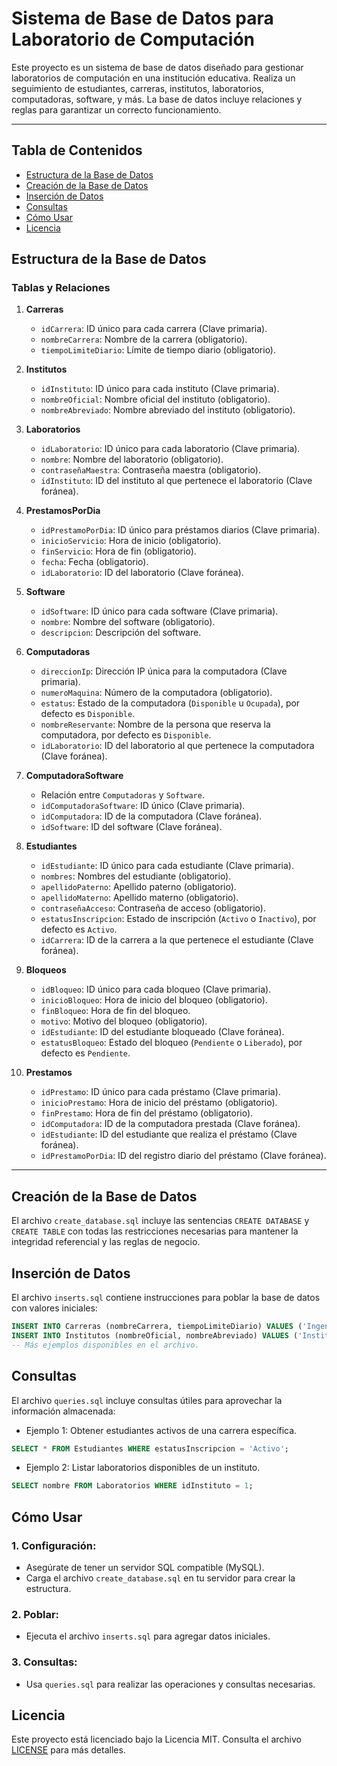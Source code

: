 # Sistema de Base de Datos para Laboratorio de Computación

Este proyecto es un sistema de base de datos diseñado para gestionar laboratorios de computación en una institución educativa. Realiza un seguimiento de estudiantes, carreras, institutos, laboratorios, computadoras, software, y más. La base de datos incluye relaciones y reglas para garantizar un correcto funcionamiento.

---

## Tabla de Contenidos
- [Estructura de la Base de Datos](#estructura-de-la-base-de-datos)
- [Creación de la Base de Datos](#creación-de-la-base-de-datos)
- [Inserción de Datos](#inserción-de-datos)
- [Consultas](#consultas)
- [Cómo Usar](#cómo-usar)
- [Licencia](#licencia)

## Estructura de la Base de Datos

### Tablas y Relaciones

1. **Carreras**  
   - `idCarrera`: ID único para cada carrera (Clave primaria).  
   - `nombreCarrera`: Nombre de la carrera (obligatorio).  
   - `tiempoLimiteDiario`: Límite de tiempo diario (obligatorio).  

2. **Institutos**  
   - `idInstituto`: ID único para cada instituto (Clave primaria).  
   - `nombreOficial`: Nombre oficial del instituto (obligatorio).  
   - `nombreAbreviado`: Nombre abreviado del instituto (obligatorio).  

3. **Laboratorios**  
   - `idLaboratorio`: ID único para cada laboratorio (Clave primaria).  
   - `nombre`: Nombre del laboratorio (obligatorio).  
   - `contraseñaMaestra`: Contraseña maestra (obligatorio).  
   - `idInstituto`: ID del instituto al que pertenece el laboratorio (Clave foránea).  

4. **PrestamosPorDia**  
   - `idPrestamoPorDia`: ID único para préstamos diarios (Clave primaria).  
   - `inicioServicio`: Hora de inicio (obligatorio).  
   - `finServicio`: Hora de fin (obligatorio).  
   - `fecha`: Fecha (obligatorio).  
   - `idLaboratorio`: ID del laboratorio (Clave foránea).  

5. **Software**  
   - `idSoftware`: ID único para cada software (Clave primaria).  
   - `nombre`: Nombre del software (obligatorio).  
   - `descripcion`: Descripción del software.  

6. **Computadoras**  
   - `direccionIp`: Dirección IP única para la computadora (Clave primaria).  
   - `numeroMaquina`: Número de la computadora (obligatorio).  
   - `estatus`: Estado de la computadora (`Disponible` u `Ocupada`), por defecto es `Disponible`.  
   - `nombreReservante`: Nombre de la persona que reserva la computadora, por defecto es `Disponible`.  
   - `idLaboratorio`: ID del laboratorio al que pertenece la computadora (Clave foránea).  

7. **ComputadoraSoftware**  
   - Relación entre `Computadoras` y `Software`.  
   - `idComputadoraSoftware`: ID único (Clave primaria).  
   - `idComputadora`: ID de la computadora (Clave foránea).  
   - `idSoftware`: ID del software (Clave foránea).  

8. **Estudiantes**  
   - `idEstudiante`: ID único para cada estudiante (Clave primaria).  
   - `nombres`: Nombres del estudiante (obligatorio).  
   - `apellidoPaterno`: Apellido paterno (obligatorio).  
   - `apellidoMaterno`: Apellido materno (obligatorio).  
   - `contraseñaAcceso`: Contraseña de acceso (obligatorio).  
   - `estatusInscripcion`: Estado de inscripción (`Activo` o `Inactivo`), por defecto es `Activo`.  
   - `idCarrera`: ID de la carrera a la que pertenece el estudiante (Clave foránea).  

9. **Bloqueos**  
   - `idBloqueo`: ID único para cada bloqueo (Clave primaria).  
   - `inicioBloqueo`: Hora de inicio del bloqueo (obligatorio).  
   - `finBloqueo`: Hora de fin del bloqueo.  
   - `motivo`: Motivo del bloqueo (obligatorio).  
   - `idEstudiante`: ID del estudiante bloqueado (Clave foránea).  
   - `estatusBloqueo`: Estado del bloqueo (`Pendiente` o `Liberado`), por defecto es `Pendiente`.  

10. **Prestamos**  
    - `idPrestamo`: ID único para cada préstamo (Clave primaria).  
    - `inicioPrestamo`: Hora de inicio del préstamo (obligatorio).  
    - `finPrestamo`: Hora de fin del préstamo (obligatorio).  
    - `idComputadora`: ID de la computadora prestada (Clave foránea).  
    - `idEstudiante`: ID del estudiante que realiza el préstamo (Clave foránea).  
    - `idPrestamoPorDia`: ID del registro diario del préstamo (Clave foránea).  

---

## Creación de la Base de Datos

El archivo `create_database.sql` incluye las sentencias `CREATE DATABASE` y `CREATE TABLE` con todas las restricciones necesarias para mantener la integridad referencial y las reglas de negocio.

## Inserción de Datos

El archivo `inserts.sql` contiene instrucciones para poblar la base de datos con valores iniciales:

```sql
INSERT INTO Carreras (nombreCarrera, tiempoLimiteDiario) VALUES ('Ingeniería en Sistemas', '02:00:00');
INSERT INTO Institutos (nombreOficial, nombreAbreviado) VALUES ('Instituto Tecnológico de Ejemplo', 'ITE');
-- Más ejemplos disponibles en el archivo.
```

## Consultas

El archivo `queries.sql` incluye consultas útiles para aprovechar la información almacenada:

- Ejemplo 1: Obtener estudiantes activos de una carrera específica.
```sql
SELECT * FROM Estudiantes WHERE estatusInscripcion = 'Activo';
```

- Ejemplo 2: Listar laboratorios disponibles de un instituto.
```sql
SELECT nombre FROM Laboratorios WHERE idInstituto = 1;
```

## Cómo Usar

### 1. Configuración:
- Asegúrate de tener un servidor SQL compatible (MySQL).
- Carga el archivo `create_database.sql` en tu servidor para crear la estructura.

### 2. Poblar:
- Ejecuta el archivo `inserts.sql` para agregar datos iniciales.

### 3. Consultas:
- Usa `queries.sql` para realizar las operaciones y consultas necesarias.

## Licencia
Este proyecto está licenciado bajo la Licencia MIT. Consulta el archivo [LICENSE](./LICENSE.md) para más detalles.